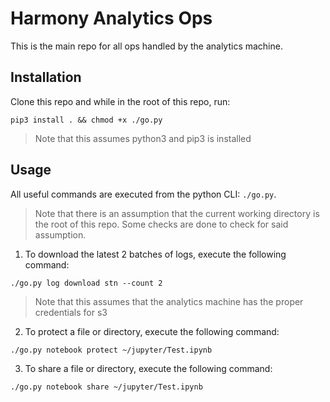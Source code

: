 # Harmony Analytics Ops
This is the main repo for all ops handled by the analytics machine.

## Installation
Clone this repo and while in the root of this repo, run: 
```
pip3 install . && chmod +x ./go.py
```
> Note that this assumes python3 and pip3 is installed

## Usage
All useful commands are executed from the python CLI: `./go.py`.
> Note that there is an assumption that the current working directory is the root of this repo.
> Some checks are done to check for said assumption. 

1) To download the latest 2 batches of logs, execute the following command:
```
./go.py log download stn --count 2
```
> Note that this assumes that the analytics machine has the proper credentials for s3
 

2) To protect a file or directory, execute the following command:
```
./go.py notebook protect ~/jupyter/Test.ipynb 
```

3) To share a file or directory, execute the following command:
```
./go.py notebook share ~/jupyter/Test.ipynb 
```